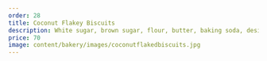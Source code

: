 ```yaml
---
order: 28
title: Coconut Flakey Biscuits
description: White sugar, brown sugar, flour, butter, baking soda, desiccated coconut, coconut flakes, egg, vanilla extract, salt.
price: 70
image: content/bakery/images/coconutflakedbiscuits.jpg
---
```

